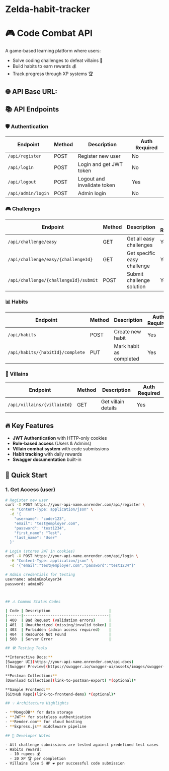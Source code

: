 # Zelda-habit-tracker


# 🎮 Code Combat API

A game-based learning platform where users:
- Solve coding challenges to defeat villains 🦹
- Build habits to earn rewards 💰
- Track progress through XP systems 🏆

## 🌐 API Base URL:




## 📚 API Endpoints

### 🛡️ Authentication
| Endpoint          | Method | Description                     | Auth Required |
|-------------------|--------|---------------------------------|---------------|
| `/api/register`   | POST   | Register new user               | No            |
| `/api/login`      | POST   | Login and get JWT token         | No            |
| `/api/logout`     | POST   | Logout and invalidate token     | Yes           |
| `/api/admin/login`| POST   | Admin login                     | No            |

### 🎮 Challenges
| Endpoint                              | Method | Description                     | Auth Required |
|---------------------------------------|--------|---------------------------------|---------------|
| `/api/challenge/easy`                 | GET    | Get all easy challenges         | Yes           |
| `/api/challenge/easy/{challengeId}`   | GET    | Get specific easy challenge     | Yes           |
| `/api/challenge/{challengeId}/submit` | POST   | Submit challenge solution       | Yes           |

### 📊 Habits
| Endpoint                      | Method | Description                     | Auth Required |
|-------------------------------|--------|---------------------------------|---------------|
| `/api/habits`                 | POST   | Create new habit                | Yes           |
| `/api/habits/{habitId}/complete` | PUT  | Mark habit as completed         | Yes           |

### 👾 Villains
| Endpoint                | Method | Description               | Auth Required |
|-------------------------|--------|---------------------------|---------------|
| `/api/villains/{villainId}` | GET | Get villain details       | Yes           |


## 🔥 Key Features
- **JWT Authentication** with HTTP-only cookies
- **Role-based access** (Users & Admins)
- **Villain combat system** with code submissions
- **Habit tracking** with daily rewards
- **Swagger documentation** built-in

## 🚀 Quick Start

### 1. Get Access (user)
```bash
# Register new user
curl -X POST https://your-api-name.onrender.com/api/register \
  -H "Content-Type: application/json" \
  -d '{
    "username": "coder123",
    "email": "test@employer.com",
    "password": "test1234",
    "first_name": "Test",
    "last_name": "User"
  }'

# Login (stores JWT in cookies)
curl -X POST https://your-api-name.onrender.com/api/login \
  -H "Content-Type: application/json" \
  -d '{"email":"test@employer.com","password":"test1234"}'

# Admin credentials for testing
username: adminEmployer34
password: admin89



## ⚠️ Common Status Codes

| Code | Description                          |
|------|--------------------------------------|
| 400  | Bad Request (validation errors)      |
| 401  | Unauthorized (missing/invalid token) |
| 403  | Forbidden (admin access required)    |
| 404  | Resource Not Found                   |
| 500  | Server Error                         |

## 🛠️ Testing Tools

**Interactive Docs:**  
[Swagger UI](https://your-api-name.onrender.com/api-docs)  
![Swagger Preview](https://swagger.io/swagger-ui/assets/images/swagger-ui-bundle.png)

**Postman Collection:**  
[Download Collection](link-to-postman-export) *(optional)*

**Sample Frontend:**  
[GitHub Repo](link-to-frontend-demo) *(optional)*

## 💡 Architecture Highlights

- **MongoDB** for data storage
- **JWT** for stateless authentication
- **Render.com** for cloud hosting
- **Express.js** middleware pipeline

## 📝 Developer Notes

- All challenge submissions are tested against predefined test cases
- Habits reward:
  - 10 rupees 💰
  - 20 XP 🏆 per completion
- Villains lose 5 HP ❤️ per successful code submission
